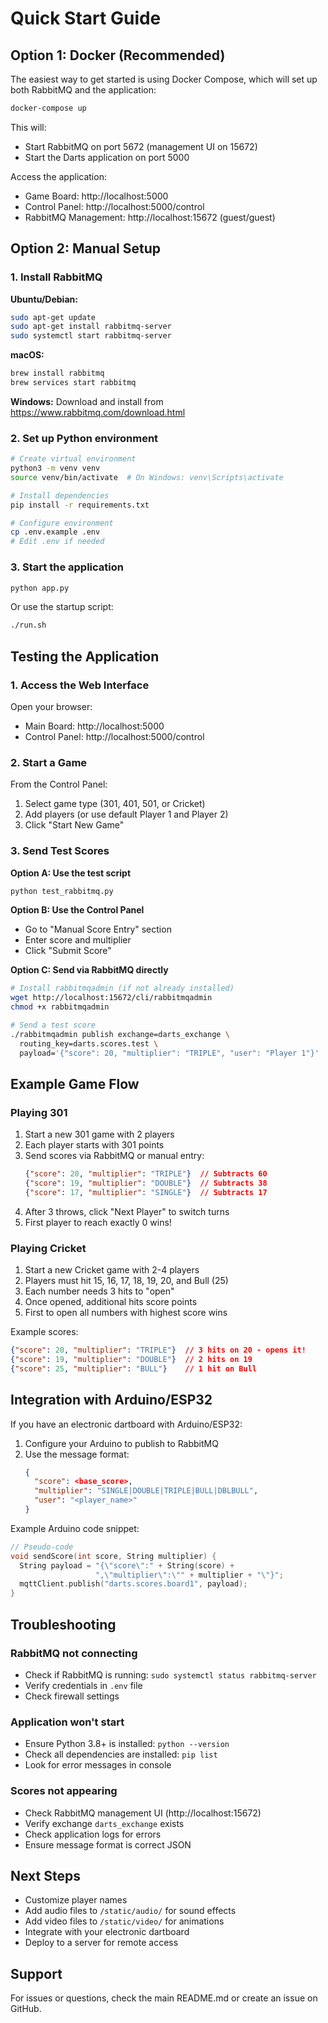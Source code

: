 # Quick Start Guide

## Option 1: Docker (Recommended)

The easiest way to get started is using Docker Compose, which will set up both RabbitMQ and the application:

```bash
docker-compose up
```

This will:
- Start RabbitMQ on port 5672 (management UI on 15672)
- Start the Darts application on port 5000

Access the application:
- Game Board: http://localhost:5000
- Control Panel: http://localhost:5000/control
- RabbitMQ Management: http://localhost:15672 (guest/guest)

## Option 2: Manual Setup

### 1. Install RabbitMQ

**Ubuntu/Debian:**
```bash
sudo apt-get update
sudo apt-get install rabbitmq-server
sudo systemctl start rabbitmq-server
```

**macOS:**
```bash
brew install rabbitmq
brew services start rabbitmq
```

**Windows:**
Download and install from https://www.rabbitmq.com/download.html

### 2. Set up Python environment

```bash
# Create virtual environment
python3 -m venv venv
source venv/bin/activate  # On Windows: venv\Scripts\activate

# Install dependencies
pip install -r requirements.txt

# Configure environment
cp .env.example .env
# Edit .env if needed
```

### 3. Start the application

```bash
python app.py
```

Or use the startup script:
```bash
./run.sh
```

## Testing the Application

### 1. Access the Web Interface

Open your browser:
- Main Board: http://localhost:5000
- Control Panel: http://localhost:5000/control

### 2. Start a Game

From the Control Panel:
1. Select game type (301, 401, 501, or Cricket)
2. Add players (or use default Player 1 and Player 2)
3. Click "Start New Game"

### 3. Send Test Scores

**Option A: Use the test script**
```bash
python test_rabbitmq.py
```

**Option B: Use the Control Panel**
- Go to "Manual Score Entry" section
- Enter score and multiplier
- Click "Submit Score"

**Option C: Send via RabbitMQ directly**
```bash
# Install rabbitmqadmin (if not already installed)
wget http://localhost:15672/cli/rabbitmqadmin
chmod +x rabbitmqadmin

# Send a test score
./rabbitmqadmin publish exchange=darts_exchange \
  routing_key=darts.scores.test \
  payload='{"score": 20, "multiplier": "TRIPLE", "user": "Player 1"}'
```

## Example Game Flow

### Playing 301

1. Start a new 301 game with 2 players
2. Each player starts with 301 points
3. Send scores via RabbitMQ or manual entry:
   ```json
   {"score": 20, "multiplier": "TRIPLE"}  // Subtracts 60
   {"score": 19, "multiplier": "DOUBLE"}  // Subtracts 38
   {"score": 17, "multiplier": "SINGLE"}  // Subtracts 17
   ```
4. After 3 throws, click "Next Player" to switch turns
5. First player to reach exactly 0 wins!

### Playing Cricket

1. Start a new Cricket game with 2-4 players
2. Players must hit 15, 16, 17, 18, 19, 20, and Bull (25)
3. Each number needs 3 hits to "open"
4. Once opened, additional hits score points
5. First to open all numbers with highest score wins

Example scores:
```json
{"score": 20, "multiplier": "TRIPLE"}  // 3 hits on 20 - opens it!
{"score": 19, "multiplier": "DOUBLE"}  // 2 hits on 19
{"score": 25, "multiplier": "BULL"}    // 1 hit on Bull
```

## Integration with Arduino/ESP32

If you have an electronic dartboard with Arduino/ESP32:

1. Configure your Arduino to publish to RabbitMQ
2. Use the message format:
   ```json
   {
     "score": <base_score>,
     "multiplier": "SINGLE|DOUBLE|TRIPLE|BULL|DBLBULL",
     "user": "<player_name>"
   }
   ```

Example Arduino code snippet:
```cpp
// Pseudo-code
void sendScore(int score, String multiplier) {
  String payload = "{\"score\":" + String(score) + 
                   ",\"multiplier\":\"" + multiplier + "\"}";
  mqttClient.publish("darts.scores.board1", payload);
}
```

## Troubleshooting

### RabbitMQ not connecting
- Check if RabbitMQ is running: `sudo systemctl status rabbitmq-server`
- Verify credentials in `.env` file
- Check firewall settings

### Application won't start
- Ensure Python 3.8+ is installed: `python --version`
- Check all dependencies are installed: `pip list`
- Look for error messages in console

### Scores not appearing
- Check RabbitMQ management UI (http://localhost:15672)
- Verify exchange `darts_exchange` exists
- Check application logs for errors
- Ensure message format is correct JSON

## Next Steps

- Customize player names
- Add audio files to `/static/audio/` for sound effects
- Add video files to `/static/video/` for animations
- Integrate with your electronic dartboard
- Deploy to a server for remote access

## Support

For issues or questions, check the main README.md or create an issue on GitHub.